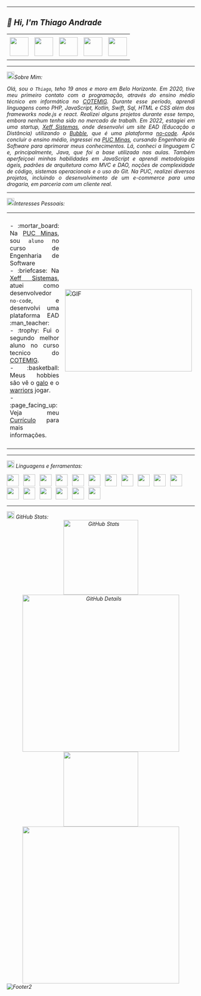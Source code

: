 -----

## <i> :wave: <b>Hi</b>, I'm Thiago Andrade

<div align="center">
<table>
<tr>
 <td align="center" colspan="11"></td>
</tr> 
<tr>
<td><a href="https://github.com/ThiagoAndradeRamalho" target="_blank"><img src="https://github.com/ThiagoAndradeRamalho/ThiagoAndradeRamalho/blob/main/Img/github5.png" width="50px" height="50px"/></a>
</td>
<td><a href="https://replit.com/@ThiagoAndrade27"><img src="https://github.com/ThiagoAndradeRamalho/ThiagoAndradeRamalho/blob/main/Img/replit3.svg" width="50px" height="50px"/></a>
</td>
<td><a href="mailto:thramalho79@gmail.com" target="_blank"><img src="https://github.com/ThiagoAndradeRamalho/ThiagoAndradeRamalho/blob/main/Img/gmail3.png" width="50px" height="50px"/></a>
</td>
<td><a href="https://www.instagram.com/thiaago_ar/" target="_blank"><img src="https://github.com/ThiagoAndradeRamalho/ThiagoAndradeRamalho/blob/main/Img/insta2.png" width="50px" height="50px"/></a>
</td>
<td><a href="https://www.linkedin.com/in/thiagoramalho79/" target="_blank"><img src="https://github.com/ThiagoAndradeRamalho/ThiagoAndradeRamalho/blob/main/Img/linkedin2.png" width="50px" height="50px"/></a>
</td>
</tr>
<tr>
 <td align="center" colspan="11"></td>
</tr> 
</table>

</div>

-----

<img height="20" alt="GIF" src="https://github.com/ThiagoAndradeRamalho/ThiagoAndradeRamalho/blob/main/Img/soulgem.gif"/>Sobre Mim:

<div align="justify">
Olá, sou o <code>Thiago</code>, teho 19 anos e moro em Belo Horizonte. Em 2020, tive meu primeiro contato com a programação, através do ensino médio técnico em informática no <a href="https://www.cotemig.com.br/?pht=53101598905687976&keyword=cotemig&gad_source=1&gclid=CjwKCAjwk8e1BhALEiwAc8MHiPtsnaWmqXoGbG5EjlQFF5Q7rVjYAqvaJbRO8HwqTs95GlMSf2KQ0xoCSQUQAvD_BwE" target="_blank">COTEMIG</a>. Durante esse período, aprendi linguagens como PHP, JavaScript, Kotlin, Swift, Sql, HTML e CSS além dos frameworks node.js e react. Realizei alguns projetos durante esse tempo, embora nenhum tenha sido no mercado de trabalh. Em 2022, estagiei em uma startup, <a href="https://www.linkedin.com/company/xeff/?originalSubdomain=br" target="_blank">Xeff Sistemas</a>, onde desenvolvi um site EAD (Educação a Distância) utilizando o <a href="https://bubble.io" target="_blank">Bubble</a>, que é uma plataforma <a href="https://zeev.it/blog/o-que-e-no-code/" target="_blank">no-code</a>.
Após concluir o ensino médio, ingressei na <a href="https://www.pucminas.br/destaques/Paginas/default.aspx?utm_source=google&utm_medium=cpa&utm_campaign=aon-institucional&utm_content=PC00002&gad_source=1&gclid=CjwKCAjwk8e1BhALEiwAc8MHiJ66s56joN9L6Kuvbl90gkXUs0P3SBC0DVm4dBxJ1eJjZ6Ne838X5BoClk4QAvD_BwE" target="_blank">PUC Minas</a>, cursando Engenharia de Software para aprimorar meus conhecimentos. Lá, conheci a linguagem C e, principalmente, Java, que foi a base utilizada nas aulas. Também aperfeiçoei minhas habilidades em JavaScript e aprendi metodologias ágeis, padrões de arquitetura como MVC e DAO, noções de complexidade de código, sistemas operacionais e o uso do Git. Na PUC, realizei diversos projetos, incluindo o desenvolvimento de um e-commerce para uma drogaria, em parceria com um cliente real.
</div>

-----

<div>
  
<img height="20" alt="GIF" src="https://github.com/ThiagoAndradeRamalho/ThiagoAndradeRamalho/blob/main/Img/soulgem.gif"/>Interesses Pessoais:

<table>
<tr>
 <td align="center" colspan="2"></td>
</tr> 
<tr>
<td>
<div align="justify">
<p> 
- :mortar_board: Na <a href="https://www.pucminas.br/" target="_blank">PUC Minas</a>, sou <code>aluno</code> no curso de Engenharia de Software<br />
- :briefcase: Na <a href="https://www.linkedin.com/company/xeff/?originalSubdomain=br/" target="_blank">Xeff Sistemas</a>, atuei como desenvolvedor <code>no-code</code>, e desenvolvi uma plataforma EAD :man_teacher:<br />
- :trophy: Fui o segundo melhor aluno no curso tecnico do <a href="https://www.cotemig.com.br/?pht=53101598905687976&keyword=cotemig&gad_source=1&gclid=CjwKCAjwk8e1BhALEiwAc8MHiPtsnaWmqXoGbG5EjlQFF5Q7rVjYAqvaJbRO8HwqTs95GlMSf2KQ0xoCSQUQAvD_BwE" target="_blank">COTEMIG</a>.<br />
- :basketball: Meus hobbies são vê o <a href="https://atletico.com.br" target="_blank">galo</a> e o <a href="https://www.nba.com/warriors/" target="_blank">warriors</a> jogar.<br />
- :page_facing_up: Veja meu <a href="https://github.com/ThiagoAndradeRamalho/ThiagoAndradeRamalho/blob/main/Img/ThiagoCV.pdf" target="_blank">Currículo</a> para mais informações.
</p>
</div>
</td>
<td>
<div>
<img alt="GIF" src="https://github.com/ThiagoAndradeRamalho/ThiagoAndradeRamalho/blob/main/Img/dev.gif" width="340px" height="220px"/>
</div>
</td>
</tr>
<tr>
 <td align="center" colspan="2"></td>
</tr> 
</table>

</div>

-----

<div>

<img height="20" alt="GIF" src="https://github.com/ThiagoAndradeRamalho/ThiagoAndradeRamalho/blob/main/Img/skills.gif"/>&nbsp;Linguagens e ferramentas:

<code><a href="https://www.open-std.org/jtc1/sc22/wg14/" target="_blank"><img width="32" height="32" src="https://github.com/ThiagoAndradeRamalho/ThiagoAndradeRamalho/blob/main/Img/c.png"/></a></code>
&nbsp; 
<code><a href="https://docs.microsoft.com/pt-br/dotnet/csharp/" target="_blank"><img width="32" height="32" src="https://github.com/ThiagoAndradeRamalho/ThiagoAndradeRamalho/blob/main/Img/csharp.png"/></a></code>
&nbsp; 
<code><a href="https://www.java.com/pt-BR/" target="_blank"><img width="32" height="32" src="https://github.com/ThiagoAndradeRamalho/ThiagoAndradeRamalho/blob/main/Img/java.png"/></a></code>
&nbsp; 
<code><a href="https://www.w3schools.com/html/" target="_blank"><img width="32" height="32" src="https://github.com/ThiagoAndradeRamalho/ThiagoAndradeRamalho/blob/main/Img/html.svg"/></a></code>
&nbsp; 
<code><a href="https://www.w3schools.com/css/" target="_blank"><img width="32" height="32" src="https://github.com/ThiagoAndradeRamalho/ThiagoAndradeRamalho/blob/main/Img/css.svg"/></a></code>
&nbsp; 
<code><a href="https://www.w3schools.com/js/" target="_blank"><img width="32" height="32" src="https://github.com/ThiagoAndradeRamalho/ThiagoAndradeRamalho/blob/main/Img/js.png"/></a></code>
&nbsp; 
<code><a href="https://pt-br.reactjs.org/" target="_blank"><img width="32" height="32" src="https://github.com/ThiagoAndradeRamalho/ThiagoAndradeRamalho/blob/main/Img/react.png"/></a></code>
&nbsp; 
<code><a href="https://www.mysql.com/" target="_blank"><img width="32" height="32" src="https://github.com/ThiagoAndradeRamalho/ThiagoAndradeRamalho/blob/main/Img/mysql.png"/></a></code>
&nbsp; 
<code><a href="https://www.postgresql.org/" target="_blank"><img width="32" height="32" src="https://github.com/ThiagoAndradeRamalho/ThiagoAndradeRamalho/blob/main/Img/postgresql.png"/></a></code>
&nbsp; 
<code><a href="https://nodejs.org/en/" target="_blank"><img width="32" height="32" src="https://github.com/ThiagoAndradeRamalho/ThiagoAndradeRamalho/blob/main/Img/nodejs.png"/></a></code>
&nbsp;
<code><a href="https://git-scm.com/" target="_blank"><img width="32" height="32" src="https://github.com/ThiagoAndradeRamalho/ThiagoAndradeRamalho/blob/main/Img/git.png"/></a></code>
&nbsp; 
<code><a href="https://kotlinlang.org/api/latest/jvm/stdlib/org.w3c.dom.svg/-s-v-g-a-element/download.html" target="_blank"><img width="32" height="32" src="https://github.com/ThiagoAndradeRamalho/ThiagoAndradeRamalho/blob/main/Img/kotlin.png"/></a></code>
&nbsp; 
<code><a href="https://www.swift.org/download/" target="_blank"><img width="32" height="32" src="https://github.com/ThiagoAndradeRamalho/ThiagoAndradeRamalho/blob/main/Img/swift.png"/></a></code>
&nbsp; 
<code><a href="https://www.eclipse.org/downloads/" target="_blank"><img width="32" height="32" src="https://github.com/ThiagoAndradeRamalho/ThiagoAndradeRamalho/blob/main/Img/eclipse.png"/></a></code>
&nbsp; 
<code><a href="https://code.visualstudio.com" target="_blank"><img width="32" height="32" src="https://github.com/ThiagoAndradeRamalho/ThiagoAndradeRamalho/blob/main/Img/vs.png"/></a></code>
&nbsp;
<code><a href="https://www.php.net/downloads.php" target="_blank"><img width="32" height="32" src="https://github.com/ThiagoAndradeRamalho/ThiagoAndradeRamalho/blob/main/Img/php.png"/></a></code>
&nbsp;
<code><a href="https://developer.apple.com/xcode/" target="_blank"><img width="32" height="32" src="https://github.com/ThiagoAndradeRamalho/ThiagoAndradeRamalho/blob/main/Img/xcode.png"/></a></code>
&nbsp;
</div>

-----

<div>
 <img height="20" alt="GIF" src="https://github.com/ThiagoAndradeRamalho/ThiagoAndradeRamalho/blob/main/Img/graphic.gif"/>&nbsp;GitHub Stats:

<div align="center">
<img alt="GitHub Stats" width="200px" src="http://github-profile-summary-cards.vercel.app/api/cards/stats?username=ThiagoAndradeRamalho&theme=github_dark"/>

  <img alt="GitHub Details" width="420px" src="http://github-profile-summary-cards.vercel.app/api/cards/profile-details?username=ThiagoAndradeRamalho&theme=github_dark"/>
</div>

<div align="center">
  
 <img width="200px" src="https://github-readme-stats.vercel.app/api/top-langs/?username=ThiagoAndradeRamalho&show_icons=true&theme=shadow_green"/>
 <img width="420px" src="https://github-readme-streak-stats.herokuapp.com?user=ThiagoAndradeRamalho&theme=github_dark"/>
</div>
</div>

<img align="center" alt="Footer2" src="https://github.com/ThiagoAndradeRamalho/ThiagoAndradeRamalho/blob/main/Img/barraPreta.svg"/>

